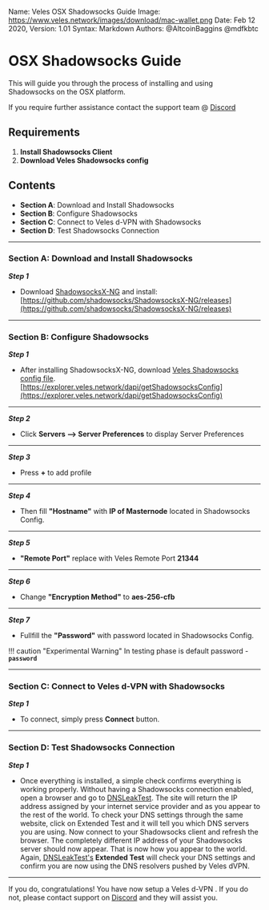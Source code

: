 Name:           Veles OSX Shadowsocks Guide
Image:          https://www.veles.network/images/download/mac-wallet.png
Date:           Feb 12 2020,
Version: 		1.01
Syntax:         Markdown
Authors:        @AltcoinBaggins @mdfkbtc

# OSX Shadowsocks Guide 
This will guide you through the process of installing and using Shadowsocks on the OSX platform.  

If you require further assistance contact the support team @ [Discord](https://discord.gg/P528fGg)

## Requirements
1) **Install Shadowsocks Client**  
2) **Download Veles Shadowsocks config**  

## Contents
* **Section A**: Download and Install Shadowsocks
* **Section B**: Configure Shadowsocks
* **Section C**: Connect to Veles d-VPN with Shadowsocks
* **Section D**: Test Shadowsocks Connection
***

### Section A: Download and Install Shadowsocks

***Step 1***  

* Download [ShadowsocksX-NG](https://github.com/shadowsocks/ShadowsocksX-NG/releases) and install:
[https://github.com/shadowsocks/ShadowsocksX-NG/releases](https://github.com/shadowsocks/ShadowsocksX-NG/releases)

***

### Section B: Configure Shadowsocks 

***Step 1***  

* After installing ShadowsocksX-NG, download [Veles Shadowsocks config file](https://explorer.veles.network/dapi/getShadowsocksConfig).  
[https://explorer.veles.network/dapi/getShadowsocksConfig](https://explorer.veles.network/dapi/getShadowsocksConfig)

***

***Step 2***  

* Click **Servers —> Server Preferences** to display Server Preferences

***

***Step 3***  

* Press **+** to add profile  

***

***Step 4***  

* Then fill **"Hostname"** with **IP of Masternode** located in Shadowsocks Config.

***

***Step 5***  

* **"Remote Port"** replace with Veles Remote Port **21344**

***

***Step 6***  

* Change **"Encryption Method"** to **aes-256-cfb**

***

***Step 7***  

* Fullfill the **"Password"** with password located in Shadowsocks Config.  

!!! caution "Experimental Warning"
	In testing phase is default password - **`password`**  

***

### Section C: Connect to Veles d-VPN with Shadowsocks 

***Step 1***  

* To connect, simply press **Connect** button. 

***

### Section D: Test Shadowsocks Connection

***Step 1***  

* Once everything is installed, a simple check confirms everything is working properly. Without having a Shadowsocks connection enabled, open a browser and go to [DNSLeakTest](https://www.dnsleaktest.com/).
The site will return the IP address assigned by your internet service provider and as you appear to the rest of the world. To check your DNS settings through the same website, click on Extended Test and it will tell you which DNS servers you are using.
Now connect to your Shadowsocks client and refresh the browser. The completely different IP address of your Shadowsocks server should now appear. That is now how you appear to the world. Again, [DNSLeakTest's](https://www.dnsleaktest.com/) **Extended Test** will check your DNS settings and confirm you are now using the DNS resolvers pushed by Veles dVPN.

***

If you do, congratulations! You have now setup a Veles d-VPN . If you do not, please contact support on [Discord](https://discord.gg/P528fGg) and they will assist you.  
